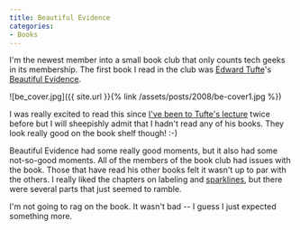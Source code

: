 ```yaml
---
title: Beautiful Evidence
categories:
- Books
---
```


I'm the newest member into a small book club that only counts tech geeks in its membership. The first book I read in the club was [Edward Tufte](http://www.edwardtufte.com/tufte/)'s [Beautiful Evidence](http://www.edwardtufte.com/tufte/books_be).

![be_cover.jpg]({{ site.url }}{% link /assets/posts/2008/be-cover1.jpg %})

I was really excited to read this since [I've been to Tufte's lecture](/thingelstad/edward-tufte) twice before but I will sheepishly admit that I hadn't read any of his books. They look really good on the book shelf though! :-)

Beautiful Evidence had some really good moments, but it also had some not-so-good moments. All of the members of the book club had issues with the book. Those that have read his other books felt it wasn't up to par with the others. I really liked the chapters on labeling and [sparklines](http://www.edwardtufte.com/bboard/q-and-a-fetch-msg?msg_id=0001OR), but there were several parts that just seemed to ramble.

I'm not going to rag on the book. It wasn't bad -- I guess I just expected something more.
